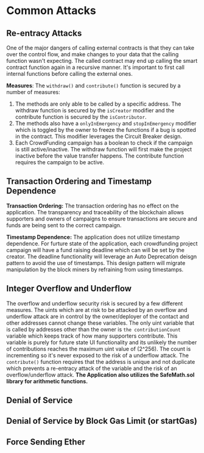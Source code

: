 # Common Attacks

## Re-entracy Attacks 
One of the major dangers of calling external contracts is that they can take over the control flow, and make changes to your data that the calling function wasn't expecting. The called contract may end up calling the smart contract function again in a recursive manner. It's important to first call internal functions before calling the external ones.

  **Measures**:
The `withdraw()` and `contribute()` function is secured by a number of measures:
   1. The methods are only able to be called by a specific address. The withdraw function is secured by the `isCreator` modifier and the contribute function is secured by the `isContributor`.
   2. The methods also have a `onlyInEmergency` and `stopInEmergency` modifier which is toggled by the owner to freeze the functions if a bug is spotted in the contract. This modifier leverages the Circuit Breaker design.
   3. Each CrowdFunding campaign has a boolean to check if the campaign is still active/inactive. The withdraw function will first make the project inactive before the value transfer happens. The contribute function requires the campaign to be active.

## Transaction Ordering and Timestamp Dependence

**Transaction Ordering:**
The transaction ordering has no effect on the application. The transparency and traceability of the blockchain allows supporters and owners of campaigns to ensure transactions are secure and funds are being sent to the correct campaign.

**Timestamp Dependence:**
The application does not utilize timestamp dependence. For furture state of the application, each crowdfunding project campaign will have a fund raising deadline which can will be set by the creator. The deadline functionality will leverage an Auto Deprecation deisgn pattern to avoid the use of timestamps. This design pattern will migrate manipulation by the block miners by refraining from using timestamps.

## Integer Overflow and Underflow
The overflow and underflow security risk is secured by a few different measures. The uints which are at risk to be attacked by an overflow and underflow attack are in control by the owner/deployer of the contact and other addresses cannot change these variables. The only uint variable that is called by addresses other than the owner is `the contributionCount` variable which keeps track of how many supporters contribute. This variable is purely for future state UI functionality and its unlikely the number of contributions reaches the maximum uint value of (2^256). The count is incrementing so it's never exposed to the risk of a underflow attack. The `contribute()` function requires that the address is unique and not duplicate which prevents a re-entracy attack of the variable and the risk of an overflow/underflow attack. **The Application also utilizes the SafeMath.sol library for arithmetic functions.** 

## Denial of Service


## Denial of Service by Block Gas Limit (or startGas)

## Force Sending Ether

